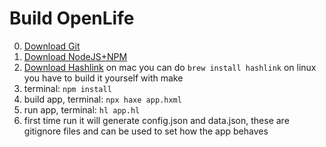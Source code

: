 Build OpenLife
=============
0. [Download Git](https://git-scm.com/downloads)
1. [Download NodeJS+NPM](https://nodejs.org/en/download/)
2. [Download Hashlink](https://hashlink.haxe.org/#download) on mac you can do ```brew install hashlink``` on linux you have to build it yourself with make
3. terminal: ```npm install```
4. build app, terminal: ```npx haxe app.hxml```
5. run app, terminal: ```hl app.hl```
6. first time run it will generate config.json and data.json, these are gitignore files and can be used to set how the app behaves